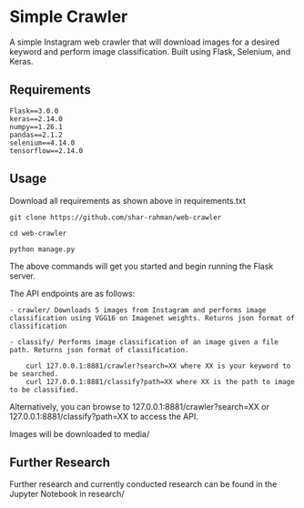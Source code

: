 
# Simple Crawler

A simple Instagram web crawler that will download images for a desired keyword and perform image classification. Built using Flask, Selenium, and Keras.



## Requirements

    Flask==3.0.0
    keras==2.14.0
    numpy==1.26.1
    pandas==2.1.2
    selenium==4.14.0
    tensorflow==2.14.0


## Usage

Download all requirements as shown above in requirements.txt

    git clone https://github.com/shar-rahman/web-crawler

    cd web-crawler

    python manage.py

The above commands will get you started and begin running the Flask server.

The API endpoints are as follows:

    - crawler/ Downloads 5 images from Instagram and performs image classification using VGG16 on Imagenet weights. Returns json format of classification
    
    - classify/ Performs image classification of an image given a file path. Returns json format of classification.
        
        curl 127.0.0.1:8881/crawler?search=XX where XX is your keyword to be searched.
        curl 127.0.0.1:8881/classify?path=XX where XX is the path to image to be classified.

Alternatively, you can browse to 127.0.0.1:8881/crawler?search=XX or 127.0.0.1:8881/classify?path=XX to access the API.

Images will be downloaded to media/


## Further Research

Further research and currently conducted research can be found in the Jupyter Notebook in research/

